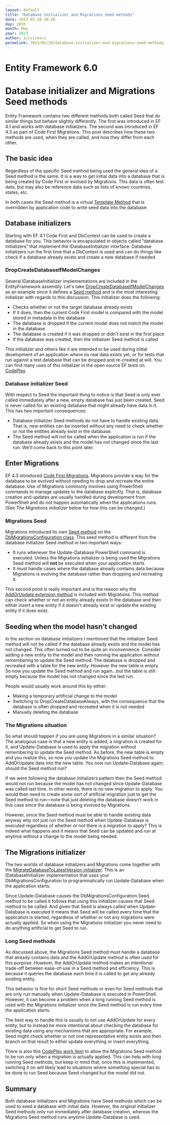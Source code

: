 ```yaml
---
layout: default
title: "Database initializer and Migrations Seed methods"
date: 2013-05-28 10:20
day: 28th
month: May
year: 2013
author: ajcvickers
permalink: 2013/05/28/database-initializer-and-migrations-seed-methods/
---
```


# Entity Framework 6.0
# Database initializer and Migrations Seed methods

Entity Framework contains two different methods both called Seed that do similar things but behave slightly differently. The first was introduced in EF 4.1 and works with database initializers. The second was introduced in EF 4.3 as part of Code First Migrations. This post describes how these two methods are used, when they are called, and how they differ from each other.
<h2>The basic idea</h2>
Regardless of the specific Seed method being used the general idea of a Seed method is the same. It is a way to get initial data into a database that is being created by Code First or evolved by Migrations. This data is often test data, but may also be reference data such as lists of known countries, states, etc.

In both cases the Seed method is a virtual <a href="http://en.wikipedia.org/wiki/Template_Method">Template Method</a> that is overridden by application code to write seed data into the database.
<h2>Database initializers</h2>
Starting with EF 4.1 Code First and DbContext can be used to create a database for you. This behavior is encapsulated in objects called “database initializers” that implement the IDatabaseInitializer interface. Database initializers run the first time that a DbContext is used and can do things like check if a database already exists and create a new database if needed.
<h3>DropCreateDatabaseIfModelChanges</h3>
Several IDatabaseInitializer implementations are included in the EntityFramework assembly. Let's take <a href="http://msdn.microsoft.com/en-us/library/gg679604(v=vs.103).aspx">DropCreateDatabaseIfModelChanges</a> as an example since it defines a <a href="http://msdn.microsoft.com/en-us/library/gg679410(v=vs.103).aspx">Seed method</a> and is the most interesting initializer with regards to this discussion. This initializer does the following:
<ul>
	<li>Checks whether or not the target database already exists</li>
	<li>If it does, then the current Code First model is compared with the model stored in metadata in the database</li>
	<li>The database is dropped if the current model does not match the model in the database</li>
	<li>The database is created if it was dropped or didn't exist in the first place</li>
	<li>If the database was created, then the initializer Seed method is called</li>
</ul>
This initializer and others like it are intended to be used during initial development of an application where no real data exists yet, or for tests that run against a test database that can be dropped and re-created at will. You can find many uses of this initializer in the open source EF tests on <a href="https://entityframework.codeplex.com/">CodePlex</a>.
<h3>Database initializer Seed</h3>
With respect to Seed the important thing to notice is that Seed is only ever called immediately after a new, empty database has just been created. Seed is never called for an existing database that might already have data in it. This has two important consequences:
<ul>
	<li>Database initializer Seed methods do not have to handle existing data. That is, new entities can be inserted without any need to check whether or not the entities already exist in the database.</li>
	<li>The Seed method will not be called when the application is run if the database already exists and the model has not changed since the last run. We'll come back to this point later.</li>
</ul>
<h2>Enter Migrations</h2>
EF 4.3 introduced <a href="http://msdn.microsoft.com/en-us/data/jj591621">Code First Migrations</a>. Migrations provide a way for the database to be evolved without needing to drop and recreate the entire database. Use of Migrations commonly involves using PowerShell commands to manage updates to the database explicitly. That is, database creation and updates are usually handled during development from PowerShell and do not happen automatically when the applications runs. (See <em>The Migrations initializer </em>below for how this can be changed.)
<h3>Migrations Seed</h3>
Migrations introduced its own <a href="http://msdn.microsoft.com/en-us/library/hh829453(v=vs.103).aspx">Seed method</a> on the <a href="http://msdn.microsoft.com/en-us/library/hh829093(v=vs.103).aspx">DbMigrationsConfiguration class</a>. This seed method is different from the database initializer Seed method in two important ways:
<ul>
	<li>It runs whenever the Update-Database PowerShell command is executed. Unless the Migrations initializer is being used the Migrations Seed method will <strong>not </strong>be executed when your application starts.</li>
	<li>It must handle cases where the database already contains data because Migrations is evolving the database rather than dropping and recreating it.</li>
</ul>
This second point is really important and is the reason why the <a href="http://msdn.microsoft.com/en-us/library/hh846521(v=vs.103).aspx">AddOrUpdate extension method</a> is included with Migrations. This method can check whether or not an entity already exists in the database and then either insert a new entity if it doesn't already exist or update the existing entity if it does exist.
<h2>Seeding when the model hasn't changed</h2>
In the section on database initializers I mentioned that the initializer Seed method will not be called if the database already exists and the model has not changed. This often turned out to be quite an inconvenience. Consider adding a new entity to the model and then running the application without remembering to update the Seed method. The database is dropped and recreated with a table for the new entity. However the new table is empty. So now you update the Seed method and run again…but the table is still empty because the model has not changed since the last run.

People would usually work around this by either:
<ul>
	<li>Making a temporary artificial change to the model</li>
	<li>Switching to DropCreateDatabaseAlways, with the consequence that the database is often dropped and recreated when it is not needed</li>
	<li>Manually deleting the database</li>
</ul>
<h3>The Migrations situation</h3>
So what should happen if you are using Migrations in a similar situation? The analogous case is that a new entity is added, a migration is created for it, and Update-Database is used to apply the migration without remembering to update the Seed method. As before, the new table is empty and you realize this, so now you update the Migrations Seed method to AddOrUpdate data into the new table. You now run Update-Database again; should the Seed method run?

If we were following the database initializers pattern then the Seed method would not run because the model has not changed since Update-Database was called last time. In other words, there is no new migration to apply. You would then need to create some sort of artificial migration just to get the Seed method to run—note that just deleting the database doesn't work in this case since the database is being evolved by Migrations.

However, since the Seed method must be able to handle existing data anyway why not just run the Seed method when Update-Database is executed regardless of whether or not there is a migration to apply? This is indeed what happens and it means that Seed can be updated and run at anytime without a change to the model being needed.
<h2>The Migrations initializer</h2>
The two worlds of database initializers and Migrations come together with the <a href="http://msdn.microsoft.com/en-us/library/hh829293(v=vs.103).aspx">MigrateDatabaseToLatestVersion initializer</a>. This is an IDatabaseInitializer implementation that uses your DbMigrationsConfiguration to programmatically run Update-Database when the application starts.

Since Update-Database causes the DbMigrationsConfiguration.Seed method to be called it follows that using this initializer causes that Seed method to be called. And given that Seed is always called when Update-Database is executed it means that Seed will be called every time that the application is started, regardless of whether or not any migrations were actually applied. So when using the Migrations initializer you never need to do anything artificial to get Seed to run.
<h3>Long Seed methods</h3>
As discussed above, the Migrations Seed method must handle a database that already contains data and the AddOrUpdate method is often used for this purpose. However, the AddOrUpdate method makes an intentional trade-off between ease-of-use in a Seed method and efficiency. This is because it queries the database each time it is called to get any already existing entity.

This behavior is fine for short Seed methods or even for Seed methods that are only run manually when Update-Database is executed in PowerShell. However, it can become a problem when a long running Seed method is used with the Migrations initializer since the Seed method is run every time the application starts.

The best way to handle this is usually to not use AddOrUpdate for every entity, but to instead be more intentional about checking the database for existing data using any mechanisms that are appropriate. For example, Seed might check whether or not one representative entity exists and then branch on that result to either update everything or insert everything.

There is also this <a href="https://entityframework.codeplex.com/workitem/843">CodePlex work item</a> to allow the Migrations Seed method to be run only when a migration is actually applied. This can help with long running Seed methods, but keep in mind that, once this is implemented, switching it on will likely lead to situations where something special has to be done to run Seed because Seed changed but the model did not.
<h2>Summary</h2>
Both database initializers and Migrations have Seed methods which can be used to seed a database with initial data. However, the original initializer Seed methods only run immediately after database creation, whereas the Migrations Seed method runs anytime Update-Database is used.
